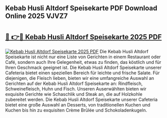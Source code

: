 ## Kebab Husli Altdorf Speisekarte PDF Download Online 2025 VJVZ7

# <h2><a href="http://gcaugqy.nevu.top/?p=Kebab+Husli+Altdorf+Speisekarte">🔗 👉🔴 Kebab Husli Altdorf Speisekarte 2025 PDF</a></h2>

[![Kebab Husli Altdorf Speisekarte 2025 PDF](https://i.imgur.com/dBaPXMq.png)](http://gcaugqy.nevu.top/?p=Kebab+Husli+Altdorf+Speisekarte)
Die Kebab Husli Altdorf Speisekarte ist nicht nur eine Liste von Gerichten in einem Restaurant oder Café, sondern auch Ihre Gelegenheit, etwas zu finden, das köstlich und für Ihren Geschmack geeignet ist. Die Kebab Husli Altdorf Speisekarte unserer Cafeteria bietet einen speziellen Bereich für leichte und frische Salate. Für diejenigen, die Fleisch lieben, bieten wir eine umfangreiche Auswahl an Gerichten auf der Kebab Husli Altdorf Speisekarte an: Rindfleisch, Schweinefleisch, Huhn und Fisch. Unseren Auserwählten bieten wir exquisite Gerichte wie Schaschlik und Steak an, die auf Holzkohle zubereitet werden. Die Kebab Husli Altdorf Speisekarte unserer Cafeteria bietet eine große Auswahl an Desserts, von traditionellen Kuchen und Kuchen bis hin zu exquisiten Crème Brûlée und Schokoladenkugeln.
